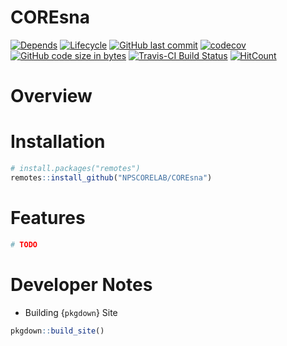 
<!-- README.Rmd generates README.md. -->

# COREsna

<!-- <a href=""> <img src="man/figures/corelogo.png" align="right"  height="27%" width="27%" href="https://github.com/NPSCORELAB/COREsna"/> </a> -->

[![Depends](https://img.shields.io/badge/Depends-GNU_R%3E=3.2-blue.svg)](https://www.r-project.org/)
[![Lifecycle](https://img.shields.io/badge/lifecycle-experimental-orange.svg)](https://www.tidyverse.org/lifecycle/#experimental)
[![GitHub last
commit](https://img.shields.io/github/last-commit/NPSCORELAB/COREsna.svg)](https://github.com/NPSCORELAB/COREsna/commits/master)
[![codecov](https://codecov.io/gh/NPSCORELAB/COREsna/branch/master/graph/badge.svg)](https://codecov.io/gh/NPSCORELAB/COREsna)
[![GitHub code size in
bytes](https://img.shields.io/github/languages/code-size/NPSCORELAB/COREsna.svg)](https://github.com/NPSCORELAB/COREsna)
[![Travis-CI Build
Status](https://travis-ci.org/NPSCORELAB/COREsna.svg?branch=master)](https://travis-ci.org/NPSCORELAB/COREsna)
[![HitCount](http://hits.dwyl.io/NPSCORELAB/COREsna.svg)](http://hits.dwyl.io/NPSCORELAB/COREsna)

# Overview

# Installation

``` r
# install.packages("remotes")
remotes::install_github("NPSCORELAB/COREsna")
```

# Features

``` r
# TODO
```

# Developer Notes

  - Building {`pkgdown`} Site

<!-- end list -->

``` r
pkgdown::build_site()
```
